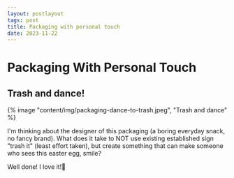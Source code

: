 ```yaml
---
layout: postlayout
tags: post
title: Packaging with personal touch
date: 2023-11-22
---
```


# Packaging With Personal Touch

## Trash and dance!

{% image "content/img/packaging-dance-to-trash.jpeg", "Trash and dance" %}

I'm thinking about the designer of this packaging (a boring everyday snack, no fancy brand). What does it take to NOT use existing established sign "trash it" (least effort taken), but create something that can make someone who sees this easter egg, smile?

Well done! I love it!💃



